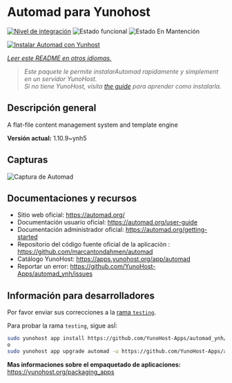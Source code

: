 <!--
Este archivo README esta generado automaticamente<https://github.com/YunoHost/apps/tree/master/tools/readme_generator>
No se debe editar a mano.
-->

# Automad para Yunohost

[![Nivel de integración](https://dash.yunohost.org/integration/automad.svg)](https://ci-apps.yunohost.org/ci/apps/automad/) ![Estado funcional](https://ci-apps.yunohost.org/ci/badges/automad.status.svg) ![Estado En Mantención](https://ci-apps.yunohost.org/ci/badges/automad.maintain.svg)

[![Instalar Automad con Yunhost](https://install-app.yunohost.org/install-with-yunohost.svg)](https://install-app.yunohost.org/?app=automad)

*[Leer este README en otros idiomas.](./ALL_README.md)*

> *Este paquete le permite instalarAutomad rapidamente y simplement en un servidor YunoHost.*  
> *Si no tiene YunoHost, visita [the guide](https://yunohost.org/install) para aprender como instalarla.*

## Descripción general

A flat-file content management system and template engine

**Versión actual:** 1.10.9~ynh5

## Capturas

![Captura de Automad](./doc/screenshots/readme.png)

## Documentaciones y recursos

- Sitio web oficial: <https://automad.org/>
- Documentación usuario oficial: <https://automad.org/user-guide>
- Documentación administrador oficial: <https://automad.org/getting-started>
- Repositorio del código fuente oficial de la aplicación : <https://github.com/marcantondahmen/automad>
- Catálogo YunoHost: <https://apps.yunohost.org/app/automad>
- Reportar un error: <https://github.com/YunoHost-Apps/automad_ynh/issues>

## Información para desarrolladores

Por favor enviar sus correcciones a la [rama `testing`](https://github.com/YunoHost-Apps/automad_ynh/tree/testing).

Para probar la rama `testing`, sigue asÍ:

```bash
sudo yunohost app install https://github.com/YunoHost-Apps/automad_ynh/tree/testing --debug
o
sudo yunohost app upgrade automad -u https://github.com/YunoHost-Apps/automad_ynh/tree/testing --debug
```

**Mas informaciones sobre el empaquetado de aplicaciones:** <https://yunohost.org/packaging_apps>
